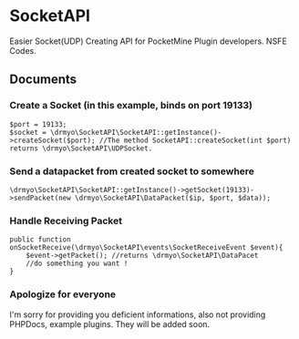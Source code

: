 # SocketAPI
Easier Socket(UDP) Creating API for PocketMine Plugin developers. NSFE Codes.

## Documents

### Create a Socket (in this example, binds on port 19133)

	$port = 19133;
	$socket = \drmyo\SocketAPI\SocketAPI::getInstance()->createSocket($port); //The method SocketAPI::createSocket(int $port) returns \drmyo\SocketAPI\UDPSocket.

### Send a datapacket from created socket to somewhere

	\drmyo\SocketAPI\SocketAPI::getInstance()->getSocket(19133)->sendPacket(new \drmyo\SocketAPI\DataPacket($ip, $port, $data));

### Handle Receiving Packet

	public function onSocketReceive(\drmyo\SocketAPI\events\SocketReceiveEvent $event){
		$event->getPacket(); //returns \drmyo\SocketAPI\DataPacet
		//do something you want !
	}

### Apologize for everyone

I'm sorry for providing you deficient informations, also not providing PHPDocs, example plugins. They will be added soon.
